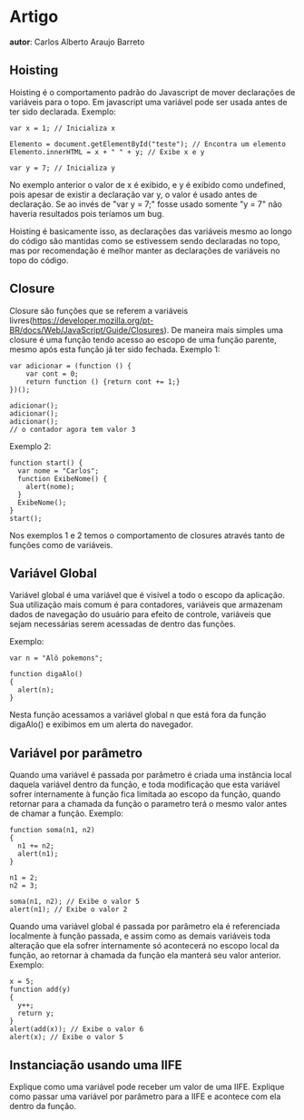 # Artigo
**autor**: Carlos Alberto Araujo Barreto

## Hoisting
Hoisting é o comportamento padrão do Javascript de mover declarações de variáveis para o topo.
Em javascript uma variável pode ser usada antes de ter sido declarada.
Exemplo:
```
var x = 1; // Inicializa x

Elemento = document.getElementById("teste"); // Encontra um elemento
Elemento.innerHTML = x + " " + y; // Exibe x e y

var y = 7; // Inicializa y
```
No exemplo anterior o valor de x é exibido, e y é exibido como undefined, pois apesar de existir a declaração var y, o valor é
usado antes de declaração.
Se ao invés de "var y = 7;" fosse usado somente "y = 7" não haveria resultados pois teríamos um bug.

Hoisting é basicamente isso, as declarações das variáveis mesmo ao longo do código são mantidas como se 
estivessem sendo declaradas no topo, mas por recomendação é melhor manter as declarações de variáveis no topo do código.


## Closure

Closure são funções que se referem a variáveis livres(https://developer.mozilla.org/pt-BR/docs/Web/JavaScript/Guide/Closures).
De maneira mais simples uma closure é uma função tendo acesso ao escopo de uma função parente, mesmo
após esta função já ter sido fechada.
Exemplo 1:
```
var adicionar = (function () {
    var cont = 0;
    return function () {return cont += 1;}
})();

adicionar();
adicionar();
adicionar();
// o contador agora tem valor 3
```
Exemplo 2:
```
function start() {
  var nome = "Carlos";
  function ExibeNome() {
    alert(nome);
  }
  ExibeNome();
}
start();
```
Nos exemplos 1 e 2 temos o comportamento de closures através tanto de funções como de variáveis.


## Variável Global

Variável global é uma variável que é visível a todo o escopo da aplicação.
Sua utilização mais comum é para contadores, variáveis que armazenam dados de navegação
do usuário para efeito de controle, variáveis que sejam necessárias serem acessadas de dentro das funções.

Exemplo:
```
var n = "Alô pokemons";

function digaAlo()
{
  alert(n);
}
```
Nesta função acessamos a variável global n que está fora da função digaAlo() e exibimos em um alerta do navegador.

## Variável por parâmetro

Quando uma variável é passada por parâmetro é criada uma instância local daquela variável dentro da função,
e toda modificação que esta variável sofrer internamente à função fica limitada ao escopo da função, quando retornar
para a chamada da função o parametro terá o mesmo valor antes de chamar a função.
Exemplo:
```
function soma(n1, n2)
{
  n1 += n2;
  alert(n1);
}

n1 = 2;
n2 = 3;

soma(n1, n2); // Exibe o valor 5
alert(n1); // Exibe o valor 2

```

Quando uma variável global é passada por parâmetro ela é referenciada localmente à função passada,
e assim como as demais variáveis toda alteração que ela sofrer internamente só acontecerá no escopo local da função,
ao retornar à chamada da função ela manterá seu valor anterior.
Exemplo:
```
x = 5;
function add(y) 
{
  y++;
  return y;
}
alert(add(x)); // Exibe o valor 6
alert(x); // Exibe o valor 5
```

## Instanciação usando uma IIFE

Explique como uma variável pode receber um valor de uma IIFE.
Explique como passar uma variável por parâmetro para a IIFE e acontece com ela dentro da função.



